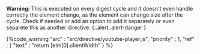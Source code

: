 **Warning:**
This is executed on every digest cycle and it doesn't even handle correctly the element change, as the element can change size after the cycle.
Check if needed or add an option to add it separately or even separete this as another directive.
{:.alert .alert-danger }

{%code_warning
    "src" : "src/directive/youtube-player.js",
    "priority" : 1,
    "ref" : {
        "text" : "return [elm[0].clientWidth"
    }
%}
